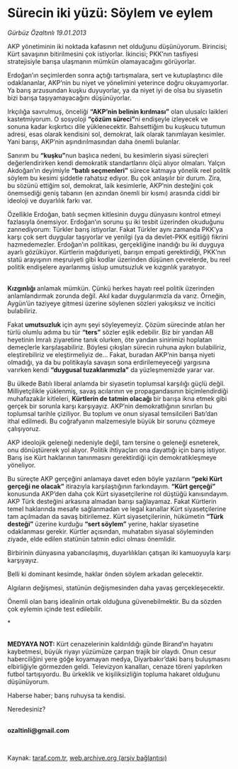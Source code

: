 # Sürecin iki yüzü: Söylem ve eylem

*Gürbüz Özaltınlı 19.01.2013*

<div class="yazi"><p>AKP yönetiminin iki noktada kafasının net olduğunu düşünüyorum. Birincisi; Kürt savaşının bitirilmesini çok istiyorlar. İkincisi; PKK’nın tasfiyesi stratejisiyle barışa ulaşmanın mümkün olamayacağını görüyorlar. </p>
<p>Erdoğan’ın seçimlerden sonra açtığı tartışmalara, sert ve kutuplaştırıcı dile odaklananlar, AKP’nin bu niyet ve yönelimini yeterince doğru okuyamıyorlar. Ya barış arzusundan kuşku duyuyorlar, ya da niyet iyi de olsa bu siyasetin bizi barışa taşıyamayacağını düşünüyorlar. </p>
<p>Irkçılığa savrulmuş, önceliği <b>“AKP’nin belinin kırılması”</b> olan ulusalcı laikleri kastetmiyorum. O sosyoloji <b>“çözüm süreci”</b>ni endişeyle izleyecek ve sonuna kadar kışkırtıcı dile yüklenecektir. Bahsettiğim bu kuşkucu tutumun adresi, esas olarak kendisini sol, demokrat, laik olarak tanımlayan kesimler. Yani barışı, AKP’nin aşındırılmasından daha önemli bulanlar. </p>
<p>Sanırım bu <b>“kuşku”</b>nun başlıca nedeni, bu kesimlerin siyasi süreçleri değerlendirirken kendi demokratik standartlarını ölçü alıyor olmaları. Yalçın Akdoğan’ın deyimiyle <b>“batılı seçmenleri”</b> sürece katmaya yönelik reel politik söylem bu kesimi şiddetle rahatsız ediyor. Bu çok anlaşılır bir durum. Zira, bu sözünü ettiğim sol, demokrat, laik kesimlerle, AKP’nin desteğini çok önemsediği geniş tabanın (en azından önemli bir kısmı) arasında ciddi bir ideoloji ve duyarlılık farkı var. </p>
<p>Özellikle Erdoğan, batılı seçmen kitlesinin duygu dünyasını kontrol etmeyi fazlasıyla önemsiyor. Erdoğan’ın sorunu şu iki tesbit üzerinden okuduğunu zannediyorum: Türkler barış istiyorlar. Fakat Türkler aynı zamanda PKK’ya karşı çok sert duygular taşıyorlar ve yenilgi (ya da devlet-PKK eşitliği) fikrini hazmedemezler. Erdoğan’ın politikası, gerçekliğine inandığı bu iki duyguya ayarlı gözüküyor. Kürtlerin mağduriyeti, barışın empati gerektirdiği, PKK’nın statü arayışının meşruiyeti gibi kodlar üzerinden düşünen çevrelerde, bu reel politik endişelere ayarlanmış üslup umutsuzluk ve kızgınlık yaratıyor. </p>
<p><b><br/>Kızgınlığı </b>anlamak mümkün. Çünkü herkes hayatı reel politik üzerinden anlamlandırmak zorunda değil. Akıl kadar duygularımızla da varız. Örneğin, Aygün’ün taziyeye gitmesi üzerine söylenen sözleri yakışıksız ve incitici bulabiliriz. </p>
<p>Fakat <b>umutsuzluk</b> için aynı şeyi söyleyemeyiz. Çözüm sürecinde atılan her türlü olumlu adıma bu tür <b>“ters”</b> sözler eşlik edebilir. Biz bir yandan AB heyetinin İmralı ziyaretine tanık olurken, öte yandan sinirimizi hoplatan demeçlerle karşılaşabiliriz. Böylesi çıkışları sürecin ruhuna aykırı bulabiliriz, eleştirebiliriz ve eleştirmeliyiz de... Fakat, buradan AKP’nin barışa niyeti olmadığı, ya da bu politikayla savaşın sona erdirilemeyeceği yargısına varırken kendi <b>“duygusal tuzaklarımızla”</b> da yüzleşmemizde yarar var.</p>
<p>Bu ülkede Batılı liberal anlamda bir siyasetin toplumsal karşılığı güçlü değil. Milliyetçilikle yüklenmiş, savaş acılarının ve propagandasının biçimlendirdiği muhafazakâr kitleleri, <b>Kürtlerin de tatmin olacağı</b> bir barışa ikna etmek gibi gerçek bir sorunla karşı karşıyayız. AKP’nin demokratlığının sınırları bu toplumsal tarihle çiziliyor. Bu toplum ve onun siyasal temsilcileri Batı’dan ithal edilmedi. Bu coğrafyanın malzemesiyle büyük bir sorunu çözmeye çalışıyoruz.</p>
<p>AKP ideolojik geleneği nedeniyle değil, tam tersine o geleneği esneterek, onu dönüştürerek yol alıyor. Politik ihtiyaçları ona dayattığı için barış istiyor. Barış ise Kürt haklarının tanınmasını gerektirdiği için demokratikleşmeye yöneliyor. </p>
<p>Bu süreçte AKP gerçeğini anlamaya davet eden böyle yazıların <b>“peki Kürt gerçeği ne olacak”</b> itirazıyla karşılaştığının farkındayım. <b>“Kürt gerçeği”</b> konusunda AKP’den daha çok Kürt siyasetçilerine rol düştüğü kanısındayım. AKP Türk desteğini arkasına almadan barışı sağlayamaz. Fakat Kürtlerin temel haklarında mesafe sağlanmadan ve legal kanallar Kürt siyasetçilerine tam açılmadan da savaş bitirilemez. Kürt siyasetçilerinin, hükümetin <b>“Türk desteği”</b> üzerine kurduğu <b>“sert söylem”</b> yerine, haklar siyasetine odaklanması gerekir. Kürtler açısından, muhatabın siyasal söyleminden ziyade, elde edilen statünün tatmin edici olması önemlidir. </p>
<p>Birbirinin dünyasına yabancılaşmış, duyarlılıkları çatışan iki kamuoyuyla karşı karşıyayız.</p>
<p>Belli ki dominant kesimde, haklar önden söylem arkadan gelecektir.</p>
<p>Algıların değişmesi, statünün değişmesinden daha yavaş gerçekleşecektir. </p>
<p>Önemli olan barış idealinin ortak olduğuna güvenebilmektir. Bu da sözden çok eylemin içinde test edilebilir.</p>
<p>*</p>
<p><b><br/>MEDYAYA NOT:</b> Kürt cenazelerinin kaldırıldığı günde Birand’ın hayatını kaybetmesi, büyük riyayı yüzümüze çarpan trajik bir olaydı. Onun cesur haberciliğini yere göğe koyamayan medya, Diyarbakır’daki barış buluşmasını elbirliğiyle görmezden geldi. Televizyon kanalları, cenaze töreni yapılırken futbol tartışıyordu. Bu ürkeklik ve kişiliksizliğin topluma hakaret olduğunu düşünüyorum. </p>
<p>Haberse haber; barış ruhuysa ta kendisi.</p>
<p>Neredesiniz?</p><b>
<p><br/>ozaltinli@gmail.com</p>
<p></p></b> 
</div>

Kaynak: [taraf.com.tr](http://www.taraf.com.tr/gurbuz-ozaltinli/makale-surecin-iki-yuzu-soylem-ve-eylem.htm), [web.archive.org (arşiv bağlantısı)](http://web.archive.org/web/20131107160356/http://www.taraf.com.tr/gurbuz-ozaltinli/makale-surecin-iki-yuzu-soylem-ve-eylem.htm)
